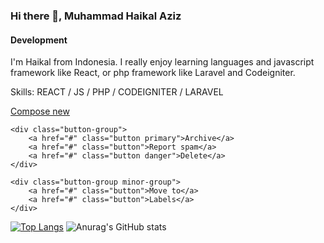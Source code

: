 <!-- ### Hi there 👋


**Muhaziz28/Muhaziz28** is a ✨ _special_ ✨ repository because its `README.md` (this file) appears on your GitHub profile.

Here are some ideas to get you started:

- 🔭 I’m currently working on ...
- 🌱 I’m currently learning ...
- 👯 I’m looking to collaborate on ...
- 🤔 I’m looking for help with ...
- 💬 Ask me about ...
- 📫 How to reach me: ...
- 😄 Pronouns: ...
- ⚡ Fun fact: ... -->

### Hi there 👋, Muhammad Haikal Aziz
#### Development
I'm Haikal from Indonesia. I really enjoy learning languages and javascript framework like React,  or php framework like Laravel and Codeigniter.

Skills: REACT / JS / PHP / CODEIGNITER / LARAVEL


<div class="actions button-container">
    <a href="#" class="button primary">Compose new</a>

    <div class="button-group">
        <a href="#" class="button primary">Archive</a>
        <a href="#" class="button">Report spam</a>
        <a href="#" class="button danger">Delete</a>
    </div>

    <div class="button-group minor-group">
        <a href="#" class="button">Move to</a>
        <a href="#" class="button">Labels</a>
    </div>
</div>

[![Top Langs](https://github-readme-stats.vercel.app/api/top-langs/?username=Muhaziz28&layout=compact)](https://github.com/anuraghazra/github-readme-stats)
![Anurag's GitHub stats](https://github-readme-stats.vercel.app/api?username=Muhaziz28&show_icons=true&theme=cobalt)

